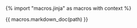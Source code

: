 {% import "macros.jinja" as macros with context %}

<div class="tutorialsection">
  {{ macros.markdown_doc(path) }}
</div>
